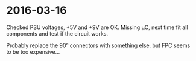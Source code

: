 # 2016-03-16

Checked PSU voltages, +5V and +9V are OK. Missing µC, next time fit all components and test if the circuit works.

Probably replace the 90° connectors with something else. but FPC seems to be too expensive…

